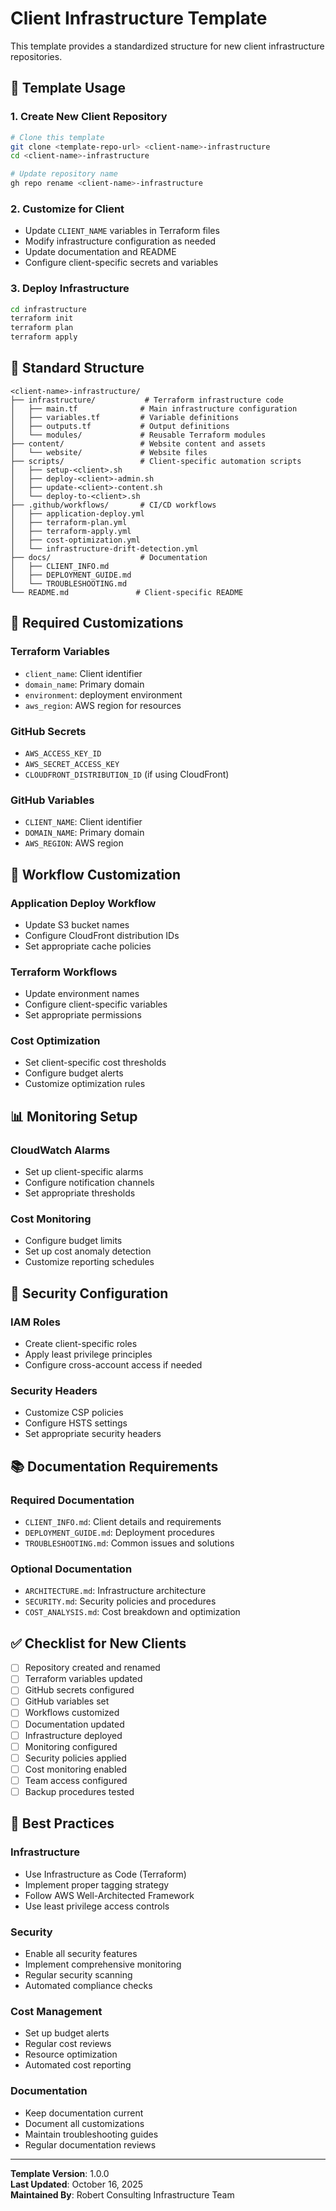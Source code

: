 # Client Infrastructure Template

This template provides a standardized structure for new client infrastructure repositories.

## 🎯 Template Usage

### 1. Create New Client Repository
```bash
# Clone this template
git clone <template-repo-url> <client-name>-infrastructure
cd <client-name>-infrastructure

# Update repository name
gh repo rename <client-name>-infrastructure
```

### 2. Customize for Client
- Update `CLIENT_NAME` variables in Terraform files
- Modify infrastructure configuration as needed
- Update documentation and README
- Configure client-specific secrets and variables

### 3. Deploy Infrastructure
```bash
cd infrastructure
terraform init
terraform plan
terraform apply
```

## 📁 Standard Structure

```
<client-name>-infrastructure/
├── infrastructure/           # Terraform infrastructure code
│   ├── main.tf              # Main infrastructure configuration
│   ├── variables.tf         # Variable definitions
│   ├── outputs.tf           # Output definitions
│   └── modules/             # Reusable Terraform modules
├── content/                 # Website content and assets
│   └── website/             # Website files
├── scripts/                 # Client-specific automation scripts
│   ├── setup-<client>.sh
│   ├── deploy-<client>-admin.sh
│   ├── update-<client>-content.sh
│   └── deploy-to-<client>.sh
├── .github/workflows/       # CI/CD workflows
│   ├── application-deploy.yml
│   ├── terraform-plan.yml
│   ├── terraform-apply.yml
│   ├── cost-optimization.yml
│   └── infrastructure-drift-detection.yml
├── docs/                    # Documentation
│   ├── CLIENT_INFO.md
│   ├── DEPLOYMENT_GUIDE.md
│   └── TROUBLESHOOTING.md
└── README.md               # Client-specific README
```

## 🔧 Required Customizations

### Terraform Variables
- `client_name`: Client identifier
- `domain_name`: Primary domain
- `environment`: deployment environment
- `aws_region`: AWS region for resources

### GitHub Secrets
- `AWS_ACCESS_KEY_ID`
- `AWS_SECRET_ACCESS_KEY`
- `CLOUDFRONT_DISTRIBUTION_ID` (if using CloudFront)

### GitHub Variables
- `CLIENT_NAME`: Client identifier
- `DOMAIN_NAME`: Primary domain
- `AWS_REGION`: AWS region

## 🚀 Workflow Customization

### Application Deploy Workflow
- Update S3 bucket names
- Configure CloudFront distribution IDs
- Set appropriate cache policies

### Terraform Workflows
- Update environment names
- Configure client-specific variables
- Set appropriate permissions

### Cost Optimization
- Set client-specific cost thresholds
- Configure budget alerts
- Customize optimization rules

## 📊 Monitoring Setup

### CloudWatch Alarms
- Set up client-specific alarms
- Configure notification channels
- Set appropriate thresholds

### Cost Monitoring
- Configure budget limits
- Set up cost anomaly detection
- Customize reporting schedules

## 🔐 Security Configuration

### IAM Roles
- Create client-specific roles
- Apply least privilege principles
- Configure cross-account access if needed

### Security Headers
- Customize CSP policies
- Configure HSTS settings
- Set appropriate security headers

## 📚 Documentation Requirements

### Required Documentation
- `CLIENT_INFO.md`: Client details and requirements
- `DEPLOYMENT_GUIDE.md`: Deployment procedures
- `TROUBLESHOOTING.md`: Common issues and solutions

### Optional Documentation
- `ARCHITECTURE.md`: Infrastructure architecture
- `SECURITY.md`: Security policies and procedures
- `COST_ANALYSIS.md`: Cost breakdown and optimization

## ✅ Checklist for New Clients

- [ ] Repository created and renamed
- [ ] Terraform variables updated
- [ ] GitHub secrets configured
- [ ] GitHub variables set
- [ ] Workflows customized
- [ ] Documentation updated
- [ ] Infrastructure deployed
- [ ] Monitoring configured
- [ ] Security policies applied
- [ ] Cost monitoring enabled
- [ ] Team access configured
- [ ] Backup procedures tested

## 🎯 Best Practices

### Infrastructure
- Use Infrastructure as Code (Terraform)
- Implement proper tagging strategy
- Follow AWS Well-Architected Framework
- Use least privilege access controls

### Security
- Enable all security features
- Implement comprehensive monitoring
- Regular security scanning
- Automated compliance checks

### Cost Management
- Set up budget alerts
- Regular cost reviews
- Resource optimization
- Automated cost reporting

### Documentation
- Keep documentation current
- Document all customizations
- Maintain troubleshooting guides
- Regular documentation reviews

---

**Template Version**: 1.0.0  
**Last Updated**: October 16, 2025  
**Maintained By**: Robert Consulting Infrastructure Team
